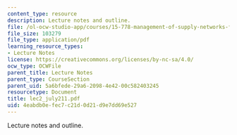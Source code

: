 ```yaml
---
content_type: resource
description: Lecture notes and outline.
file: /ol-ocw-studio-app/courses/15-778-management-of-supply-networks-for-products-and-services-summer-2004/4eabdb0efec7c21d0d21d9e7dd69e527_lec2_july211.pdf
file_size: 103279
file_type: application/pdf
learning_resource_types:
- Lecture Notes
license: https://creativecommons.org/licenses/by-nc-sa/4.0/
ocw_type: OCWFile
parent_title: Lecture Notes
parent_type: CourseSection
parent_uid: 5a6bfede-29a6-2098-4e42-00c582403245
resourcetype: Document
title: lec2_july211.pdf
uid: 4eabdb0e-fec7-c21d-0d21-d9e7dd69e527
---
```

Lecture notes and outline.